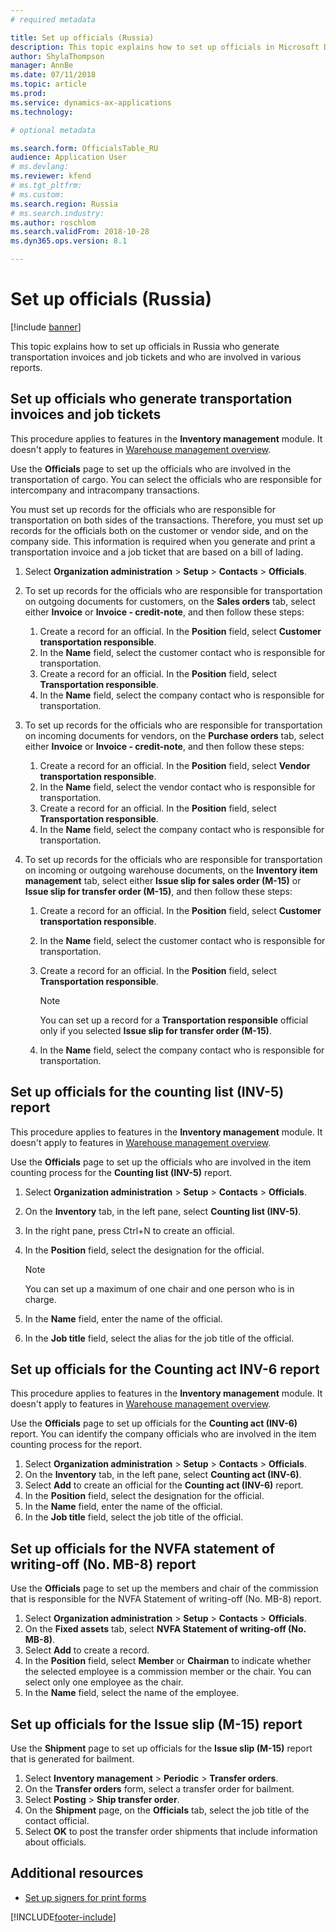 ```yaml
---
# required metadata

title: Set up officials (Russia)
description: This topic explains how to set up officials in Microsoft Dynamics 365 Finance in Russia.
author: ShylaThompson
manager: AnnBe
ms.date: 07/11/2018
ms.topic: article
ms.prod: 
ms.service: dynamics-ax-applications
ms.technology: 

# optional metadata

ms.search.form: OfficialsTable_RU  
audience: Application User
# ms.devlang: 
ms.reviewer: kfend
# ms.tgt_pltfrm: 
# ms.custom: 
ms.search.region: Russia
# ms.search.industry: 
ms.author: roschlom
ms.search.validFrom: 2018-10-28
ms.dyn365.ops.version: 8.1

---
```


# Set up officials (Russia)
[!include [banner](../includes/banner.md)]

This topic explains how to set up officials in Russia who generate transportation invoices and job tickets and who are involved in various reports.

## Set up officials who generate transportation invoices and job tickets

This procedure applies to features in the **Inventory management** module. It doesn't apply to features in [Warehouse management overview](../../supply-chain/warehousing/warehouse-management-overview.md).

Use the **Officials** page to set up the officials who are involved in the transportation of cargo. You can select the officials who are responsible for intercompany and intracompany transactions.

You must set up records for the officials who are responsible for transportation on both sides of the transactions. Therefore, you must set up records for the officials both on the customer or vendor side, and on the company side. This information is required when you generate and print a transportation invoice and a job ticket that are based on a bill of lading.

1. Select **Organization administration** \> **Setup** \> **Contacts** \> **Officials**.
2. To set up records for the officials who are responsible for transportation on outgoing documents for customers, on the **Sales orders** tab, select either **Invoice** or **Invoice - credit-note**, and then follow these steps:

    1. Create a record for an official. In the **Position** field, select **Customer transportation responsible**.
    2. In the **Name** field, select the customer contact who is responsible for transportation.
    3. Create a record for an official. In the **Position** field, select **Transportation responsible**.
    4. In the **Name** field, select the company contact who is responsible for transportation.

3. To set up records for the officials who are responsible for transportation on incoming documents for vendors, on the **Purchase orders** tab, select either **Invoice** or **Invoice - credit-note**, and then follow these steps:

    1. Create a record for an official. In the **Position** field, select **Vendor transportation responsible**.
    2. In the **Name** field, select the vendor contact who is responsible for transportation.
    3. Create a record for an official. In the **Position** field, select **Transportation responsible**.
    4. In the **Name** field, select the company contact who is responsible for transportation.

4. To set up records for the officials who are responsible for transportation on incoming or outgoing warehouse documents, on the **Inventory item management** tab, select either **Issue slip for sales order (M-15)** or **Issue slip for transfer order (M-15)**, and then follow these steps:

    1. Create a record for an official. In the **Position** field, select **Customer transportation responsible**.
    2. In the **Name** field, select the customer contact who is responsible for transportation.
    3. Create a record for an official. In the **Position** field, select **Transportation responsible**.

        > [!NOTE]
        > You can set up a record for a **Transportation responsible** official only if you selected **Issue slip for transfer order (M-15)**.

    4. In the **Name** field, select the company contact who is responsible for transportation.

## Set up officials for the counting list (INV-5) report

This procedure applies to features in the **Inventory management** module. It doesn't apply to features in [Warehouse management overview](../../supply-chain/warehousing/warehouse-management-overview.md).

Use the **Officials** page to set up the officials who are involved in the item counting process for the **Counting list (INV-5)** report.

1. Select **Organization administration** \> **Setup** \> **Contacts** \> **Officials**.
2. On the **Inventory** tab, in the left pane, select **Counting list (INV-5)**.
3. In the right pane, press Ctrl+N to create an official.
4. In the **Position** field, select the designation for the official.

    > [!NOTE]
    > You can set up a maximum of one chair and one person who is in charge.

5. In the **Name** field, enter the name of the official.
6. In the **Job title** field, select the alias for the job title of the official.

## Set up officials for the Counting act INV-6 report

This procedure applies to features in the **Inventory management** module. It doesn't apply to features in [Warehouse management overview](../../supply-chain/warehousing/warehouse-management-overview.md).

Use the **Officials** page to set up officials for the **Counting act (INV-6)** report. You can identify the company officials who are involved in the item counting process for the report.

1. Select **Organization administration** \> **Setup** \> **Contacts** \> **Officials**.
2. On the **Inventory** tab, in the left pane, select **Counting act (INV-6)**.
3. Select **Add** to create an official for the **Counting act (INV-6)** report.
4. In the **Position** field, select the designation for the official.
5. In the **Name** field, enter the name of the official.
6. In the **Job title** field, select the job title of the official.

## Set up officials for the NVFA statement of writing-off (No. MB-8) report

Use the **Officials** page to set up the members and chair of the commission that is responsible for the NVFA Statement of writing-off (No. MB-8) report.

1. Select **Organization administration** \> **Setup** \> **Contacts** \> **Officials**.
2. On the **Fixed assets** tab, select **NVFA Statement of writing-off (No. MB-8)**.
3. Select **Add** to create a record.
4. In the **Position** field, select **Member** or **Chairman** to indicate whether the selected employee is a commission member or the chair. You can select only one employee as the chair.
5. In the **Name** field, select the name of the employee.

## Set up officials for the Issue slip (M-15) report

Use the **Shipment** page to set up officials for the **Issue slip (M-15)** report that is generated for bailment.

1. Select **Inventory management** \> **Periodic** \> **Transfer orders**.
2. On the **Transfer orders** form, select a transfer order for bailment.
3. Select **Posting** \> **Ship transfer order**.
4. On the **Shipment** page, on the **Officials** tab, select the job title of the contact official.
5. Select **OK** to post the transfer order shipments that include information about officials.

## Additional resources

- [Set up signers for print forms](emea-set-up-signers-for-printing-forms.md)


[!INCLUDE[footer-include](../../includes/footer-banner.md)]
